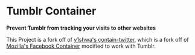 # Tumblr Container

**Prevent Tumblr from tracking your visits to other websites**

This Project is a fork off of [v1shwa's contain-twitter](https://github.com/v1shwa/contain-twitter), which is a fork off of [Mozilla's Facebook Container](https://addons.mozilla.org/firefox/addon/facebook-container/) modified to work with Tumblr.
